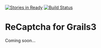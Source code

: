 [![Stories in Ready](https://badge.waffle.io/iamthechad/grails3-recaptcha.png?label=ready&title=Ready)](http://waffle.io/iamthechad/grails3-recaptcha)
[![Build Status](https://travis-ci.org/iamthechad/grails3-recaptcha.svg?branch=master)](https://travis-ci.org/iamthechad/grails3-recaptcha)

# ReCaptcha for Grails3

Coming soon... 